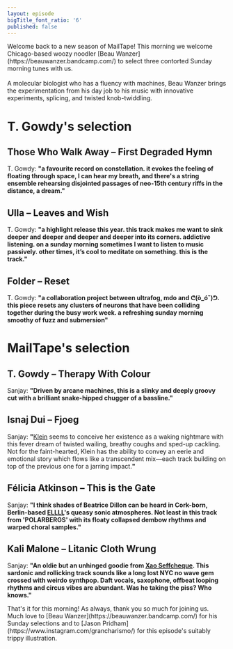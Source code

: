 ```yaml
---
layout: episode
bigTitle_font_ratio: '6'
published: false
---
```

<p id="introduction">Welcome back to a new season of MailTape! This morning we welcome Chicago-based woozy noodler [Beau Wanzer](https://beauwanzer.bandcamp.com/) to select three contorted Sunday morning tunes with us. 
<br><br>
A molecular biologist who has a fluency with machines, Beau Wanzer brings the experimentation from his day job to his music with innovative experiments, splicing, and twisted knob-twiddling.
</p>


# T. Gowdy's selection

## Those Who Walk Away – First Degraded Hymn 
T. Gowdy: **"**a favourite record on constellation. it evokes the feeling of floating through space, I can hear my breath, and there's a string ensemble rehearsing disjointed passages of neo-15th century riffs in the distance, a dream.**"**

## Ulla – Leaves and Wish
T. Gowdy: **"**a highlight release this year. this track makes me want to sink deeper and deeper and deeper and deeper into its corners. addictive listening. on a sunday morning sometimes I want to listen to music passively. other times, it’s cool to meditate on something. this is the track.**"**

## Folder – Reset
T. Gowdy: **"**a collaboration project between ultrafog, mdo and ᕦ(ò_óˇ)ᕤ. this piece resets any clusters of neurons that have been colliding together during the busy work week. a refreshing sunday morning smoothy of fuzz and submersion**"**


# MailTape's selection

## T. Gowdy – Therapy With Colour
Sanjay: **"**Driven by arcane machines, this is a slinky and deeply groovy cut with a brilliant snake-hipped chugger of a bassline.**"**

## Isnaj Dui – Fjoeg
Sanjay: **"**[Klein](https://klein1997.bandcamp.com/) seems to conceive her existence as a waking nightmare with this fever dream of twisted wailing, breathy coughs and sped-up cackling. Not for the faint-hearted, Klein has the ability to convey an eerie and emotional story which flows like a transcendent mix—each track building on top of the previous one for a jarring impact.**"**

## Félicia Atkinson – This is the Gate
Sanjay: **"**I think shades of Beatrice Dillon can be heard in Cork-born, Berlin-based [ELLLL](https://soundcloud.com/ellll)'s queasy sonic atmospheres. Not least in this track from 'POLARBERGS' with its floaty collapsed dembow rhythms and warped choral samples.**"**

## Kali Malone – Litanic Cloth Wrung
Sanjay: **"**An oldie but an unhinged goodie from [Xao Seffcheque](http://seffcheque.com/). This sardonic and rollicking track sounds like a long lost NYC no wave gem crossed with weirdo synthpop. Daft vocals, saxophone, offbeat looping rhythms and circus vibes are abundant. Was he taking the piss? Who knows.**"**


<p id="outroduction">That's it for this morning! As always, thank you so much for joining us. Much love to [Beau Wanzer](https://beauwanzer.bandcamp.com/) for his Sunday selections and to [Jason Pridham](https://www.instagram.com/grancharismo/) for this episode's suitably trippy illustration.</p>

